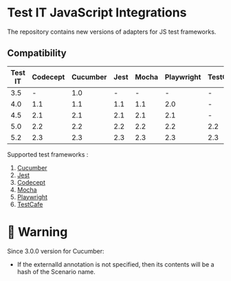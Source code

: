# Test IT JavaScript Integrations
The repository contains new versions of adapters for JS test frameworks.

## Compatibility

| Test IT | Codecept | Cucumber | Jest | Mocha | Playwright | TestCafe |
|---------|----------|----------|------|-------|------------|----------|
| 3.5     | -        | 1.0      | -    | -     | -          | -        |
| 4.0     | 1.1      | 1.1      | 1.1  | 1.1   | 2.0        | -        |
| 4.5     | 2.1      | 2.1      | 2.1  | 2.1   | 2.1        | -        |
| 5.0     | 2.2      | 2.2      | 2.2  | 2.2   | 2.2        | 2.2      |
| 5.2     | 2.3      | 2.3      | 2.3  | 2.3   | 2.3        | 2.3      |

Supported test frameworks :
 1. [Cucumber](https://github.com/testit-tms/adapters-js/tree/main/testit-adapter-cucumber)
 2. [Jest](https://github.com/testit-tms/adapters-js/tree/main/testit-adapter-jest)
 3. [Codecept](https://github.com/testit-tms/adapters-js/tree/main/testit-adapter-codecept)
 4. [Mocha](https://github.com/testit-tms/adapters-js/tree/main/testit-adapter-mocha)
 4. [Playwright](https://github.com/testit-tms/adapters-js/tree/main/testit-adapter-playwright)
 5. [TestCafe](https://github.com/testit-tms/adapters-js/tree/main/testcafe-reporter-testit)

# 🚀 Warning
Since 3.0.0 version for Cucumber:
- If the externalId annotation is not specified, then its contents will be a hash of the Scenario name.
